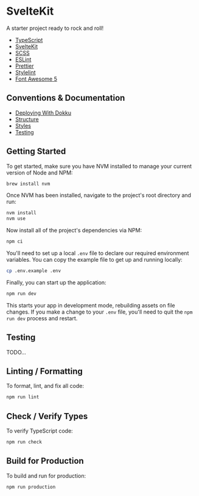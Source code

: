 # SvelteKit

A starter project ready to rock and roll!

- [TypeScript](https://www.typescriptlang.org/)
- [SvelteKit](https://kit.svelte.dev/)
- [SCSS](https://sass-lang.com/)
- [ESLint](https://eslint.org/)
- [Prettier](https://prettier.io/)
- [Stylelint](https://stylelint.io/)
- [Font Awesome 5](https://fontawesome.com/icons?d=gallery&p=2)

## Conventions & Documentation

- [Deploying With Dokku](docs/dokku.md)
- [Structure](docs/structure.md)
- [Styles](docs/styles.md)
- [Testing](docs/testing.md)

## Getting Started

To get started, make sure you have NVM installed to manage your current version of Node and NPM:

```sh
brew install nvm
```

Once NVM has been installed, navigate to the project's root directory and run:

```sh
nvm install
nvm use
```

Now install all of the project's dependencies via NPM:

```sh
npm ci
```

You'll need to set up a local `.env` file to declare our required environment variables. You can copy the example file to get up and running locally:

```sh
cp .env.example .env
```

Finally, you can start up the application:

```sh
npm run dev
```

This starts your app in development mode, rebuilding assets on file changes. If you make a change to your `.env` file, you'll need to quit the `npm run dev` process and restart.

## Testing

TODO...

## Linting / Formatting

To format, lint, and fix all code:

```sh
npm run lint
```

## Check / Verify Types

To verify TypeScript code:

```sh
npm run check
```

## Build for Production

To build and run for production:

```sh
npm run production
```
